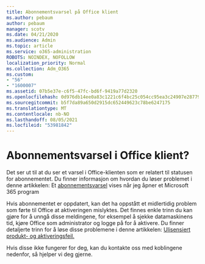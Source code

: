 ```yaml
---
title: Abonnementsvarsel på Office klient
ms.author: pebaum
author: pebaum
manager: scotv
ms.date: 04/21/2020
ms.audience: Admin
ms.topic: article
ms.service: o365-administration
ROBOTS: NOINDEX, NOFOLLOW
localization_priority: Normal
ms.collection: Adm_O365
ms.custom:
- "56"
- "1600007"
ms.assetid: 07b5e37e-c6f5-47fc-bd6f-9419a77d2320
ms.openlocfilehash: 0d976db14ee0a83c1221c6f4bc25c054cc95ea3c24907e2877988c3e0648d70b
ms.sourcegitcommit: b5f7da89a650d2915dc652449623c78be6247175
ms.translationtype: MT
ms.contentlocale: nb-NO
ms.lasthandoff: 08/05/2021
ms.locfileid: "53981842"
---
```

# <a name="subscription-notice-in-your-office-client"></a>Abonnementsvarsel i Office klient?

Det ser ut til at du ser et varsel i Office-klienten som er relatert til statusen for abonnementet. Du finner informasjon om hvordan du løser problemet i denne artikkelen: Et [abonnementsvarsel](https://support.office.com/article/A-subscription-notice-appears-when-I-open-an-Office-365-application-4cabe32c-f594-4c0e-9191-3d3ade10cceb.aspx) vises når jeg åpner et Microsoft 365 program
  
Hvis abonnementet er oppdatert, kan det ha oppstått et midlertidig problem som førte til Office at aktiveringen mislyktes. Det finnes enkle trinn du kan gjøre for å unngå disse meldingene, for eksempel å sjekke datamaskinens tid, kjøre Office som administrator og logge på for å aktivere. Du finner detaljerte trinn for å løse disse problemene i denne artikkelen: [Ulisensiert produkt- og aktiveringsfeil.](https://support.office.com/article/Unlicensed-Product-and-activation-errors-in-Office-0d23d3c0-c19c-4b2f-9845-5344fedc4380.aspx)
  
Hvis disse ikke fungerer for deg, kan du kontakte oss med koblingene nedenfor, så hjelper vi deg gjerne.
